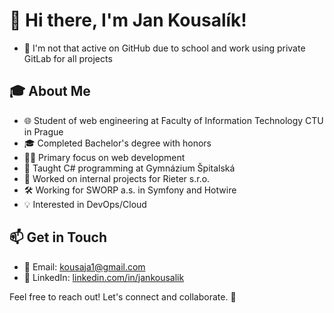# 👋 Hi there, I'm Jan Kousalík!
- 🔴 I'm not that active on GitHub due to school and work using private GitLab for all projects

## 🎓 About Me
- 🌐 Student of web engineering at Faculty of Information Technology CTU in Prague
- 🎓 Completed Bachelor's degree with honors
- 👨‍💻 Primary focus on web development
- 💼 Taught C# programming at Gymnázium Špitalská
- 🔧 Worked on internal projects for Rieter s.r.o.
- 🛠️ Working for SWORP a.s. in Symfony and Hotwire
- 💡 Interested in DevOps/Cloud

  
## 📫 Get in Touch
- 📧 Email: kousaja1@gmail.com
- 🔗 LinkedIn: [linkedin.com/in/jankousalik](https://www.linkedin.com/in/jan-kousal%C3%ADk-57092a234/)

Feel free to reach out! Let's connect and collaborate. 🚀
